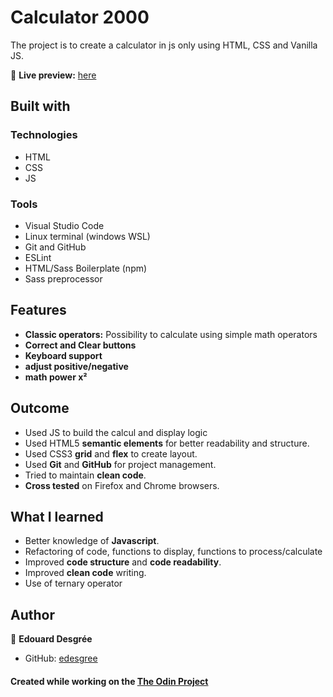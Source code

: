 # Calculator 2000

The project is to create a calculator in js only using HTML, CSS and Vanilla JS.

🔗 **Live preview:** [here](https://edesgree.github.io/odin-calculator/public/)


## Built with
### Technologies
* HTML
* CSS
* JS

### Tools

* Visual Studio Code
* Linux terminal (windows WSL)
* Git and GitHub
* ESLint
* HTML/Sass Boilerplate (npm)
* Sass preprocessor
  
## Features
* **Classic operators:** Possibility to calculate using simple math operators
* **Correct and Clear buttons**
* **Keyboard support**
* **adjust positive/negative** 
* **math power x²** 



## Outcome

* Used JS to build the calcul and display logic
* Used HTML5 **semantic elements** for better readability and structure.
* Used CSS3 **grid** and **flex** to create layout.
* Used **Git** and **GitHub** for project management.
* Tried to maintain **clean code**.
* **Cross tested** on Firefox and Chrome browsers.



## What I learned

* Better knowledge of **Javascript**.
* Refactoring of code, functions to display, functions to process/calculate
* Improved **code structure** and **code readability**.
* Improved **clean code** writing.
* Use of ternary operator

## Author

👤 **Edouard Desgrée**
* GitHub: [edesgree](https://github.com/edesgree)




#### Created while working on the [The Odin Project](https://www.theodinproject.com/)
